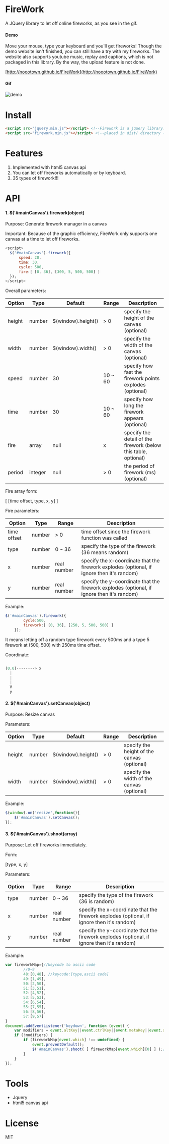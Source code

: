 # FireWork
A JQuery library to let off online fireworks, as you see in the gif.

#### Demo

Move your mouse, type your keyboard and you'll get fireworks! Though the demo website isn't finished, you can still have a try with my fireworks. The website also supports youtube music, replay and captions, which is not packaged in this library. By the way, the upload feature is not done.

[http://noootown.github.io/FireWork](http://noootown.github.io/FireWork)

#### Gif

![demo](img/firework.gif)

# Install
~~~ html
<script src="jquery.min.js"></script> <!--Firework is a jquery library!!!-->
<script src="firework.min.js"></script> <!--placed in dist/ directory -->
~~~

# Features

1. Implemented with html5 canvas api
2. You can let off fireworks automatically or by  keyboard.
3. 35 types of firework!!!

# API

#### 1. $('#mainCanvas').firework(object)

Purpose:
  Generate firework manager in a canvas 

Important:
  Because of the graphic efficiency, FireWork only supports one canvas at a time to let off fireworks.

~~~ javascript
<script>
  $('#mainCanvas').firework({
      speed: 20,
      time: 30,
      cycle: 500,
      fire:[ [0, 36], [300, 5, 500, 500] ]
  });
</script>

~~~

Overall parameters:

Option | Type | Default | Range | Description
------ | ---- | ------- | ----- | -----------
height | number | $(window).height() | > 0 | specify the height of the canvas (optional)
width | number | $(window).width() | > 0 | specify the width of the canvas (optional)
speed | number | 30 | 10 ~ 60 | specify how fast the firework points explodes (optional)
time | number | 30 | 10 ~ 60 | specify how long the firework appears (optional)
fire | array  | null | x | specify the detail of the firework (below this table, optional)
period | integer | null | > 0 | the period of firework (ms) (optional)


Fire array form:

[ [time offset, type, x, y] ]

Fire parameters:

Option | Type | Range | Description
------ | ---- | ----- | -----------
time offset | number | > 0 | time offset since the firework function was called
type | number | 0 ~ 36 | specify the type of the firework (36 means random)
x | number | real number | specify the x-coordinate that the firework explodes (optional, if ignore then it's random)
y | number | real number | specify the y-coordinate that the firework explodes (optional, if ignore then it's random)

Example:
~~~ javascript
$('#mainCanvas').firework({
        cycle:500,
        firework:[ [0, 36], [250, 5, 500, 500] ]
    });
~~~ 
It means letting off a random type firework every 500ms and a type 5 firework at (500, 500) with 250ms time offset.

Coordinate:

~~~javascript

(0,0)--------> x
  |
  |
  |
  V
  y

~~~

#### 2. $('#mainCanvas').setCanvas(object)

Purpose:
  Resize canvas

Parameters:

Option | Type | Default | Range | Description
------ | ---- | ------- | ----- | -----------
height | number | $(window).height() | > 0 | specify the height of the canvas (optional)
width | number | $(window).width() | > 0 | specify the width of the canvas (optional)
  
Example:
~~~javascript
$(window).on('resize',function(){
    $('#mainCanvas').setCanvas();
});
~~~

#### 3. $('#mainCanvas').shoot(array)

Purpose:
  Let off fireworks immediately.

Form:

[type, x, y]

Parameters:

Option | Type | Range | Description
------ | ---- | ----- | -----------
type | number | 0 ~ 36 | specify the type of the firework (36 is random)
x | number | real number | specify the x-coordinate that the firework explodes (optional, if ignore then it's random)
y | number | real number | specify the y-coordinate that the firework explodes (optional, if ignore then it's random)

Example:
~~~ javascript
var fireworkMap={//keycode to ascii code
        //0~9
        48:[0,48], //keycode:[type,ascii code]
        49:[1,49],
        50:[2,50],
        51:[3,51],
        52:[4,52],
        53:[5,53],
        54:[6,54],
        55:[7,55],
        56:[8,56],
        57:[9,57]
}
document.addEventListener('keydown', function (event) {
    var modifiers = event.altKey||event.ctrlKey||event.metaKey||event.shiftKey;//加了這些key就不行
    if (!modifiers) {
        if (fireworkMap[event.which] !== undefined) {
            event.preventDefault();
            $('#mainCanvas').shoot( [ fireworkMap[event.which][0] ] );//random x and y
        }
    }
});
~~~ 

# Tools

- Jquery
- html5 canvas api

# License
MIT
